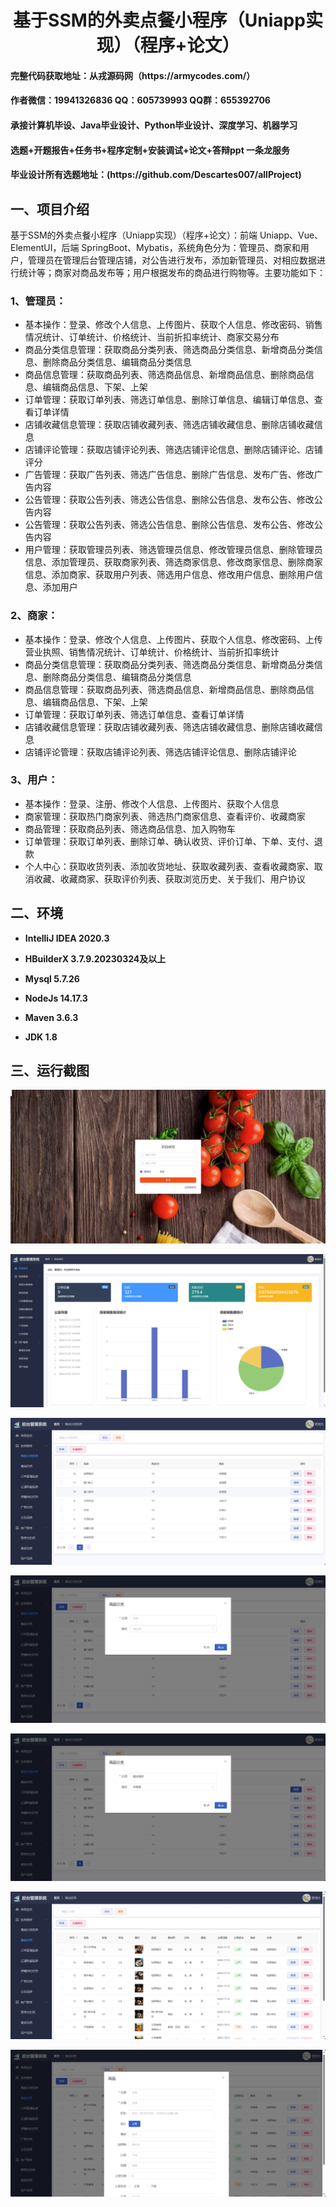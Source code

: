 <p><h1 align="center">基于SSM的外卖点餐小程序（Uniapp实现）（程序+论文）</h1></p>

<h4> 完整代码获取地址：从戎源码网（https://armycodes.com/） </h4>
<h4> 作者微信：19941326836 QQ：605739993 QQ群：655392706 </h4>
<h4> 承接计算机毕设、Java毕业设计、Python毕业设计、深度学习、机器学习 </h4>
<h4> 选题+开题报告+任务书+程序定制+安装调试+论文+答辩ppt 一条龙服务 </h4>
<h4> 毕业设计所有选题地址：(https://github.com/Descartes007/allProject) </h4>

## 一、项目介绍

基于SSM的外卖点餐小程序（Uniapp实现）（程序+论文）：前端 Uniapp、Vue、ElementUI，后端 SpringBoot、Mybatis，系统角色分为：管理员、商家和用户，管理员在管理后台管理店铺，对公告进行发布，添加新管理员、对相应数据进行统计等；商家对商品发布等；用户根据发布的商品进行购物等。主要功能如下：

### 1、管理员：

- 基本操作：登录、修改个人信息、上传图片、获取个人信息、修改密码、销售情况统计、订单统计、价格统计、当前折扣率统计、商家交易分布
- 商品分类信息管理：获取商品分类列表、筛选商品分类信息、新增商品分类信息、删除商品分类信息、编辑商品分类信息
- 商品信息管理：获取商品列表、筛选商品信息、新增商品信息、删除商品信息、编辑商品信息、下架、上架
- 订单管理：获取订单列表、筛选订单信息、删除订单信息、编辑订单信息、查看订单详情
- 店铺收藏信息管理：获取店铺收藏列表、筛选店铺收藏信息、删除店铺收藏信息
- 店铺评论管理：获取店铺评论列表、筛选店铺评论信息、删除店铺评论、店铺评分
- 广告管理：获取广告列表、筛选广告信息、删除广告信息、发布广告、修改广告内容
- 公告管理：获取公告列表、筛选公告信息、删除公告信息、发布公告、修改公告内容
- 公告管理：获取公告列表、筛选公告信息、删除公告信息、发布公告、修改公告内容
- 用户管理：获取管理员列表、筛选管理员信息、修改管理员信息、删除管理员信息、添加管理员、获取商家列表、筛选商家信息、修改商家信息、删除商家信息、添加商家、获取用户列表、筛选用户信息、修改用户信息、删除用户信息、添加用户

### 2、商家：

- 基本操作：登录、修改个人信息、上传图片、获取个人信息、修改密码、上传营业执照、销售情况统计、订单统计、价格统计、当前折扣率统计
- 商品分类信息管理：获取商品分类列表、筛选商品分类信息、新增商品分类信息、删除商品分类信息、编辑商品分类信息
- 商品信息管理：获取商品列表、筛选商品信息、新增商品信息、删除商品信息、编辑商品信息、下架、上架
- 订单管理：获取订单列表、筛选订单信息、查看订单详情
- 店铺收藏信息管理：获取店铺收藏列表、筛选店铺收藏信息、删除店铺收藏信息
- 店铺评论管理：获取店铺评论列表、筛选店铺评论信息、删除店铺评论

### 3、用户：

- 基本操作：登录、注册、修改个人信息、上传图片、获取个人信息
- 商家管理：获取热门商家列表、筛选热门商家信息、查看评价、收藏商家
- 商品管理：获取商品列表、筛选商品信息、加入购物车
- 订单管理：获取订单列表、删除订单、确认收货、评价订单、下单、支付、退款
- 个人中心：获取收货列表、添加收货地址、获取收藏列表、查看收藏商家、取消收藏、收藏商家、获取评价列表、获取浏览历史、关于我们、用户协议

## 二、环境

- <b>IntelliJ IDEA 2020.3</b>

- <b>HBuilderX 3.7.9.20230324及以上</b>

- <b>Mysql 5.7.26</b>

- <b>NodeJs 14.17.3</b>

- <b>Maven 3.6.3</b>

- <b>JDK 1.8</b>


## 三、运行截图

![](screenshot/1.png)

![](screenshot/2.png)

![](screenshot/3.png)

![](screenshot/4.png)

![](screenshot/5.png)

![](screenshot/6.png)

![](screenshot/7.png)
